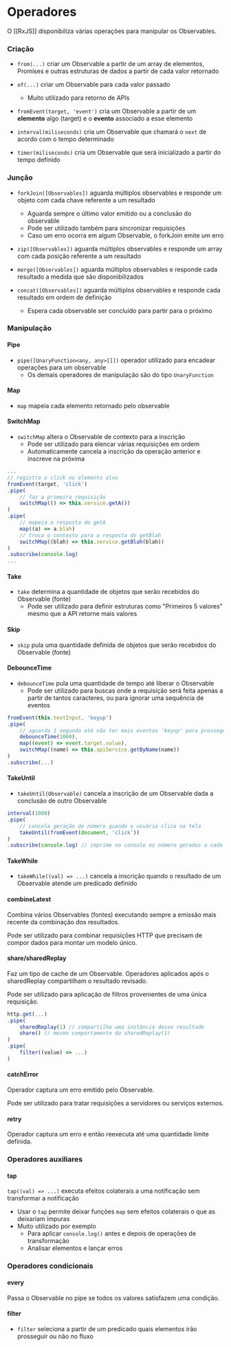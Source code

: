 # Operadores

O [[RxJS]] disponibiliza várias operações para manipular os Observables.

### Criação

- `from(...)` criar um Observable a partir de um array de elementos, Promises e outras estruturas de dados a partir de cada valor retornado

- `of(...)` criar um Observable para cada valor passado
	- Muito utilizado para retorno de APIs

- `fromEvent(target, 'event')` cria um Observable a partir de um **elemento** algo (target) e o **evento** associado a esse elemento

- `interval(miliseconds)` cria um Observable que chamará o `next` de acordo com o tempo determinado

- `timer(miliseconds)` cria um Observable que será inicializado a partir do tempo definido

### Junção

- `forkJoin([Observables])` aguarda múltiplos observables e responde um objeto com cada chave referente a um resultado
	- Aguarda sempre o último valor emitido ou a conclusão do observable
	- Pode ser utilizado também para sincronizar requisições
	- Caso um erro ocorra em algum Observable, o forkJoin emite um erro

- `zip([Observables])` aguarda múltiplos observables e responde um array com cada posição referente a um resultado

- `merge([Observables])` aguarda múltiplos observables e responde cada resultado a medida que são disponibilizados

- `concat([Observables])` aguarda múltiplos observables e responde cada resultado em ordem de definição
	- Espera cada observable ser concluído para partir para o próximo

### Manipulação

#### Pipe

- `pipe([UnaryFunction<any, any>[]])` operador utilizado para encadear operações para um observable
	- Os demais operadores de manipulação são do tipo `UnaryFunction`

#### Map

- `map` mapeia cada elemento retornado pelo observable

#### SwitchMap

- `switchMap` altera o Observable de contexto para a inscrição
	- Pode ser utilizado para elencar várias requisições em ordem
	- Automaticamente cancela a inscrição da operação anterior e inscreve na próxima

```ts
...
// registra o click no elemento alvo
fromEvent(target, 'click') 
.pipe(
	// faz a primeira requisição
	switchMap(() => this.service.getA()) 
)
.pipe(
	// mapeia a resposta do getA
	map((a) => a.blah) 
	// troca o contexto para a resposta do getBlah
	switchMap((blah) => this.service.getBlah(blah)) 
)
.subscribe(console.log)
...
```

#### Take

- `take` determina a quantidade de objetos que serão recebidos do Observable (fonte)
	- Pode ser utilizado para definir estruturas como "Primeiros 5 valores" mesmo que a API retorne mais valores

#### Skip

- `skip` pula uma quantidade definida de objetos que serão recebidos do Observable (fonte)

#### DebounceTime

- `debounceTime` pula uma quantidade de tempo até liberar o Observable
	- Pode ser utilizado para buscas onde a requisição será feita apenas a partir de tantos caracteres, ou para ignorar uma sequência de eventos

```ts
fromEvent(this.textInput, 'keyup')
.pipe(
	// aguarda 1 segundo até não ter mais eventos 'keyup' para prosseguir no pipe
	debounceTime(1000), 
	map((event) => event.target.value),
	switchMap((name) => this.apiService.getByName(name))
)
.subscribe(...)
```

#### TakeUntil

- `takeUntil(Observable)` cancela a inscrição de um Observable dada a conclusão de outro Observable

```ts
interval(1000)
.pipe(
	// cancela geração de número quando o usuário clica na tela
	takeUntil(fromEvent(document, 'click'))
) 
.subscribe(console.log) // imprime no console os número gerados a cada segundo
```

#### TakeWhile

- `takeWhile((val) => ...)` cancela a inscrição quando o resultado de um Observable atende um predicado definido

#### combineLatest

Combina vários Observables (fontes) executando sempre a emissão mais recente da combinação dos resultados.

Pode ser utilizado para combinar requisições HTTP que precisam de compor dados para montar um modelo único.

#### share/sharedReplay

Faz um tipo de cache de um Observable. Operadores aplicados após o sharedReplay compartilham o resultado revisado.

Pode ser utilizado para aplicação de filtros provenientes de uma única requisição.

```ts
http.get(...)
.pipe(
	sharedReplay(1) // compartilha uma instância desse resultado
	share() // mesmo comportamento do sharedReplay(1)
)
.pipe(
	filter((value) => ...)
)
```

#### catchError

Operador captura um erro emitido pelo Observable.

Pode ser utilizado para tratar requisições a servidores ou serviços externos.

#### retry

Operador captura um erro e então reexecuta até uma quantidade limite definida.

### Operadores auxiliares

#### tap

`tap((val) => ...)` executa efeitos colaterais a uma notificação sem transformar a notificação

- Usar o `tap` permite deixar funções `map` sem efeitos colaterais o que as deixariam impuras
- Muito utilizado por exemplo
	- Para aplicar `console.log()` antes e depois de operações de transformação
	- Analisar elementos e lançar erros

### Operadores condicionais

#### every

Passa o Observable no pipe se todos os valores satisfazem uma condição.

#### filter

- `filter` seleciona a partir de um predicado quais elementos irão prosseguir ou não no fluxo

